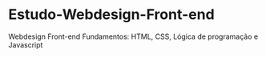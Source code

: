# Estudo-Webdesign-Front-end
Webdesign Front-end Fundamentos: HTML, CSS, Lógica de programação e Javascript
